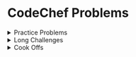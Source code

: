# CodeChef Problems

<details> <summary> Practice Problems </summary>
  <a href="https://www.codechef.com/problems/school/">Beginner</a>

1. [Chef and Operators](PracticeProblems/Beginner/Chef_And_Operators.cpp)
2. [Chef and Remissness](PracticeProblems/Beginner/Chef_and_Remissness.cpp)
3. [Factorial](PracticeProblems/Beginner/Factorial.cpp)
4. [GCD and LCM](PracticeProblems/Beginner/GCD_and_LCM.cpp)
5. [Helping Chef](PracticeProblems/Beginner/Helping_Chef.cpp)
6. [Lucky Four](PracticeProblems/Beginner/Lucky_Four.cpp)
7. [Packaging Cupcakes](PracticeProblems/Beginner/Packaging_Cupcakes.cpp)
8. [Valid Triangle](PracticeProblems/Beginner/Valid_Triangles.cpp)

<a href="https://www.codechef.com/LRNDSA02"> LRNDSA02 </a>

1. [Chef and Street food](PracticeProblems/LRNDSA02/Chef_and_Street_Food.cpp)
2. [Penalty shootout](PracticeProblems/LRNDSA02/Penalty_Shoot_Out_II.cpp)

   </details>

<details> <summary>Long Challenges</summary>

1. [June 2021](https://www.codechef.com/JUNE21C)
   1. [Summer Heat](LongChallenges/June2021/Summer_Heat.cpp)
   2. [Bella Ciao](LongChallenges/June2021/Bella_ciao.cpp)
   3. [Bitwise Tuples](LongChallenge/June2021/Bitwise_Tuples.cpp)
2. [July 2021](https://www.codechef.com/JULY21C)
   1. [Maximum Production](LongChallenges/July2021/Maximum_Production.cpp)
   2. [Relativity](LongChallenge/July2021/Relativity.cpp)
3. [October 2021](https://www.codechef.com/OCT21C)
   1. [Three boxes](LongChallenges/October2021/Three_Boxes.cpp)
4. [March 2022](https://www.codechef.com/MARCH221)
   1. [Discus throw](LongChallenges/March2022/Discus_Throw.cpp)
   2. [Bath in winters](LongChallenges/March2022/Bath_in_Winters.cpp)
   3. [Wordle](LongChallenges/March2022/Wordle.cpp)
   4. [Akash and missing classes](LongChallenges/March2022/Akash_and_Missing_Class.cpp)
   5. [Akash and function](LongChallenges/March2022/Akash_and_Function.cpp)

</details>

<details> 
  <summary>  Cook Offs </summary>

<a href="https://www.codechef.com/COOK130C"> June 2021 </a>

1. [Chefland Visa](CookOffs/June2021/Chefland_Visa.cpp)
2. [ICPC Balloons](CookOff/June2021/ICPC_Balloons.cpp)

</details>
